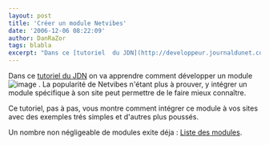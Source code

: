 ```yaml
---
layout: post
title: 'Créer un module Netvibes'
date: '2006-12-06 08:22:09'
author: DanRaZor
tags: blabla
excerpt: "Dans ce [tutoriel  du JDN](http://developpeur.journaldunet.com/tutoriel/dht/061205-javascript-ajax-api-netvibes/0.shtml) on va apprendre comment développer un module  ) .     \nLa popularité de Netvibes n'étant plus à prouver, y intégrer un module spécifique à son site   peut permettre de le faire mieux connaître.  \n  \nCe tutoriel, pas      …"
---
```


Dans ce [tutoriel  du JDN](http://developpeur.journaldunet.com/tutoriel/dht/061205-javascript-ajax-api-netvibes/0.shtml) on va apprendre comment développer un module  ![image](https://eco.netvibes.com/img/add2netvibes.png) .
La popularité de Netvibes n'étant plus à prouver, y intégrer un module spécifique à son site   peut permettre de le faire mieux connaître.

Ce tutoriel, pas à pas, vous montre comment intégrer ce module à vos sites   avec des exemples trés simples et d'autres plus poussés.

Un nombre non négligeable de modules exite déja : [Liste des modules](http://eco.netvibes.com/modules).
